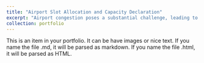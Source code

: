 ```yaml
---
title: "Airport Slot Allocation and Capacity Declaration"
excerpt: "Airport congestion poses a substantial challenge, leading to costly delays and negative environmental impacts. In response, airports employ slot allocation mechanisms to manage scheduled air traffic. This involves two key strategies: (i) setting declared capacity limits to govern the volume of flights at the airport and (ii) optimizing flight schedules through slot allocation. This project is dedicated to devising analytical methods that integrate optimization techniques, machine learning, and queueing models. The goal is to support airport managers and slot coordinators in establishing efficient declared capacity limits and optimizing slot allocation decisions. This approach aims to yield benefits across the board, positively impacting airports, airlines, and passengers by mitigating delays and enhancing overall operational efficiency. <br/><img src='/images/SlotAllocationProject.png'>"
collection: portfolio
---
```


This is an item in your portfolio. It can be have images or nice text. If you name the file .md, it will be parsed as markdown. If you name the file .html, it will be parsed as HTML. 
